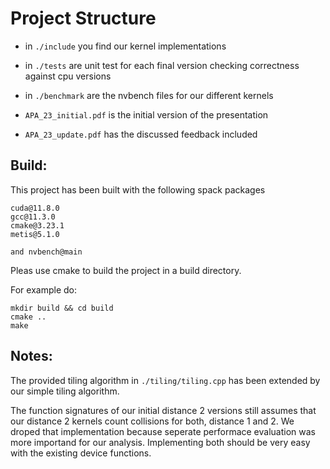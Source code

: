 # Project Structure
- in `./include` you find our kernel implementations
- in `./tests` are unit test for each final version checking correctness against cpu versions
- in `./benchmark` are the nvbench files for our different kernels

- `APA_23_initial.pdf` is the initial version of the presentation
- `APA_23_update.pdf` has the discussed feedback included


## Build:
This project has been built with the following spack packages

    cuda@11.8.0
    gcc@11.3.0
    cmake@3.23.1
    metis@5.1.0

    and nvbench@main

Pleas use cmake to build the project in a build directory.

For example do:

```
mkdir build && cd build
cmake ..
make
```

## Notes:
The provided tiling algorithm in `./tiling/tiling.cpp` has been extended
by our simple tiling algorithm.

The function signatures of our initial distance 2 versions still assumes that our distance 2
kernels count collisions for both, distance 1 and 2.
We droped that implementation because seperate performace evaluation was more importand
for our analysis.
Implementing both should be very easy with the existing device functions.